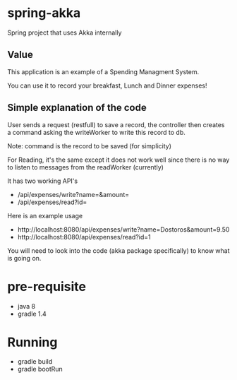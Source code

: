 # spring-akka
Spring project that uses Akka internally 

## Value
This application is an example of a Spending Managment System.

You can use it to record your breakfast, Lunch and Dinner expenses!

## Simple explanation of the code
User sends a request (restfull) to save a record, the controller then creates a command asking the writeWorker to write this record to db.

Note: command is the record to be saved (for simplicity)

For Reading, it's the same except it does not work well since there is no way to listen to messages from the readWorker (currently)

It has two working API's
* <host>/api/expenses/write?name=<name-of-the-food>&amount=<paid-amount>
* <host>/api/expenses/read?id=<record-id>

Here is an example usage
* http://localhost:8080/api/expenses/write?name=Dostoros&amount=9.50
* http://localhost:8080/api/expenses/read?id=1

You will need to look into the code (akka package specifically) to know what is going on.

# pre-requisite
* java 8
* gradle 1.4

# Running
* gradle build
* gradle bootRun
